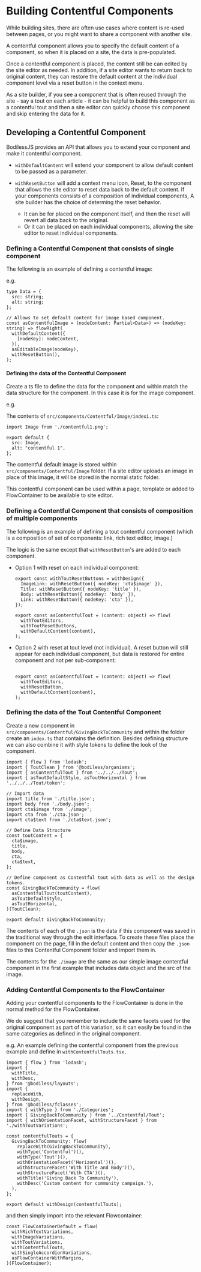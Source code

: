 # Building Contentful Components

While building sites, there are often use cases where content is
re-used between pages, or you might want to share a component with
another site. 

A contentful component allows you to specify the default content of a component,
so when it is placed on a site, the data is pre-populated.

Once a contentful component is placed, the content still be can edited by the
site editor as needed. In addition, if a site editor wants to return back to
original content, they can restore the default content at the individual
component level via a reset button in the context menu.

As a site builder, if you see a component that is often reused
through the site - say a tout on each article - it can be helpful to build this
component as a contentful tout and then a site editor can quickly choose this
component and skip entering the data for it.

## Developing a Contentful Component

BodilessJS provides an API that allows you to extend your component and make it
contentful component.

* `withDefaultContent` will extend your component to allow default content to be
  passed as a parameter.

* `withResetButton` will add a context menu icon, Reset, to the component that
  allows the site editor to reset data back to the default content. If your
  components consists of a composition of individual components, A site builder
  has the choice of determing the reset behavior.  
  * It can be for placed on the component itself, and then the reset will revert
all data back to the original.
  * Or it can be placed on each individual components, allowing the site editor
    to reset individual components.

### Defining a Contentful Component that consists of single component
The following is an example of defining a contentful image:

e.g.
```
type Data = {
  src: string;
  alt: string;
};

// Allows to set default content for image based component.
const asContentfulImage = (nodeContent: Partial<Data>) => (nodeKey: string) => flowRight(
  withDefaultContent({
    [nodeKey]: nodeContent,
  }),
  asEditableImage(nodeKey),
  withResetButton(),
);
```

#### Defining the data of the Contentful Component

Create a ts file to define the data for the component and within match the data
structure for the component. In this case it is for the image component. 

e.g.

The contents of `src/components/Contentful/Image/index1.ts`:
```
import Image from './contentful1.png';

export default {
  src: Image,
  alt: "contentful 1",
};
```

The contentful default image is stored within `src/components/Contentful/Image`
folder. If a site editor uploads an image in place of this image, it will be
stored in the normal static folder.

This contentful component can be used within a page, template or added to FlowContainer to be available to site editor.

### Defining a Contentful Component that consists of composition of multiple components

The following is an example of defining a tout contentful component (which is a composition of set of components: link, rich text editor, image.)

The logic is the same except that `withResetButton`'s are added to each component.

* Option 1 with reset on each individual component:
  ```
  export const withToutResetButtons = withDesign({
    ImageLink: withResetButton({ nodeKey: 'cta$image' }),
    Title: withResetButton({ nodeKey: 'title' }),
    Body: withResetButton({ nodeKey: 'body' }),
    Link: withResetButton({ nodeKey: 'cta' }),
  });

  export const asContentfulTout = (content: object) => flow(
    withToutEditors,
    withToutResetButtons,
    withDefaultContent(content),
  );
  ```

* Option 2 with reset at tout level (not individual). A reset button will still
appear for each individual component, but data is restored for entire component
and not per sub-component:
  ```
  
  export const asContentfulTout = (content: object) => flow(
    withToutEditors,
    withResetButton,
    withDefaultContent(content),
  );
  ```

### Defining the data of the Tout Contentful Component

Create a new component in `src/components/Contentful/GivingBackToCommunity` and
within the folder create an `index.ts` that contains the definition. Besides
defining structure we can also combine it with style tokens to define the look
of the component.

```
import { flow } from 'lodash';
import { ToutClean } from '@bodiless/organisms';
import { asContentfulTout } from '../../../Tout';
import { asToutDefaultStyle, asToutHorizontal } from '../../../Tout/token';

// Import data
import title from './title.json';
import body from './body.json';
import cta$image from './image';
import cta from './cta.json';
import cta$text from './cta$text.json';

// Define Data Structure
const toutContent = {
  cta$image,
  title,
  body,
  cta,
  cta$text,
};

// Define component as Contentful tout with data as well as the design tokens.
const GivingBackToCommunity = flow(
  asContentfulTout(toutContent),
  asToutDefaultStyle,
  asToutHorizontal,
)(ToutClean);

export default GivingBackToCommunity;
```

The contents of each of the `.json` is the data if this component was saved in
the traditional way through the edit interface. To create these
files place the component on the page, fill in the default content and then
copy the `.json` files to this Contentful Component folder and import them in.

The contents for the `./image` are the same as our simple image contentful component in
the first example that includes data object and the src of the image.

### Adding Contentful Components to the FlowContainer

Adding your contentful components to the FlowContainer is done in the normal method for the FlowContainer.  

We do suggest that you remember to include the same facets used for the original component as part of this variation, so it can easily be found in the same categories as defined in the original component.

e.g. An example defining the contentful component from the previous example and
define in `withContentfulTouts.tsx.`

```
import { flow } from 'lodash';
import {
  withTitle,
  withDesc,
} from '@bodiless/layouts';
import {
  replaceWith,
  withDesign,
} from '@bodiless/fclasses';
import { withType } from './Categories';
import { GivingBackToCommunity } from '../Contentful/Tout';
import { withOrientationFacet, withStructureFacet } from './withToutVariations';

const contentfulTouts = {
  GivingBackToCommunity: flow(
    replaceWith(GivingBackToCommunity),
    withType('Contentful')(),
    withType('Tout')(),
    withOrientationFacet('Horizontal')(),
    withStructureFacet('With Title and Body')(),
    withStructureFacet('With CTA')(),
    withTitle('Giving Back To Community'),
    withDesc('Custom content for community campaign.'),
  ),
};

export default withDesign(contentfulTouts);
```

and then simply import into the relevant Flowcontainer:

```
const FlowContainerDefault = flow(
  withRichTextVariations,
  withImageVariations,
  withToutVariations,
  withContentfulTouts,
  withSingleAccordionVariations,
  asFlowContainerWithMargins,
)(FlowContainer);
```
